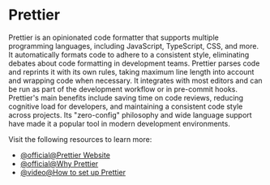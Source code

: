 # Prettier

Prettier is an opinionated code formatter that supports multiple programming languages, including JavaScript, TypeScript, CSS, and more. It automatically formats code to adhere to a consistent style, eliminating debates about code formatting in development teams. Prettier parses code and reprints it with its own rules, taking maximum line length into account and wrapping code when necessary. It integrates with most editors and can be run as part of the development workflow or in pre-commit hooks. Prettier's main benefits include saving time on code reviews, reducing cognitive load for developers, and maintaining a consistent code style across projects. Its "zero-config" philosophy and wide language support have made it a popular tool in modern development environments.

Visit the following resources to learn more:

- [@official@Prettier Website](https://prettier.io)
- [@official@Why Prettier](https://prettier.io/docs/en/why-prettier.html)
- [@video@How to set up Prettier](https://www.youtube.com/watch?v=DqfQ4DPnRqI)
